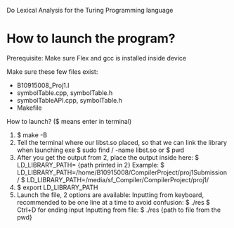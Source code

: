 Do Lexical Analysis for the Turing Programming language

# How to launch the program?

Prerequisite: 
Make sure Flex and gcc is installed inside device

Make sure these few files exist: 
- B10915008_Proj1.l
- symbolTable.cpp, symbolTable.h
- symbolTableAPI.cpp, symbolTable.h
- Makefile

How to launch? ($ means enter in terminal)
1.  $ make -B
2. Tell the terminal where our libst.so placed, so that we can link the library when launching exe
    $ sudo find / -name libst.so
   or
    $ pwd
3. After you get the output from 2, place the output inside here:
    $ LD_LIBRARY_PATH= {path printed in 2}
   Example: 
    $ LD_LIBRARY_PATH=/home/B10915008/CompilerProject/proj1Submission/
    $ LD_LIBRARY_PATH=/media/sf_Compiler/CompilerProject/proj1/
4.  $ export LD_LIBRARY_PATH
5. Launch the file, 2 options are available: 
   Inputting from keyboard, recommended to be one line at a time to avoid confusion:
    $ ./res 
    $ Ctrl+D for ending input
   Inputting from file: 
    $ ./res {path to file from the pwd}
